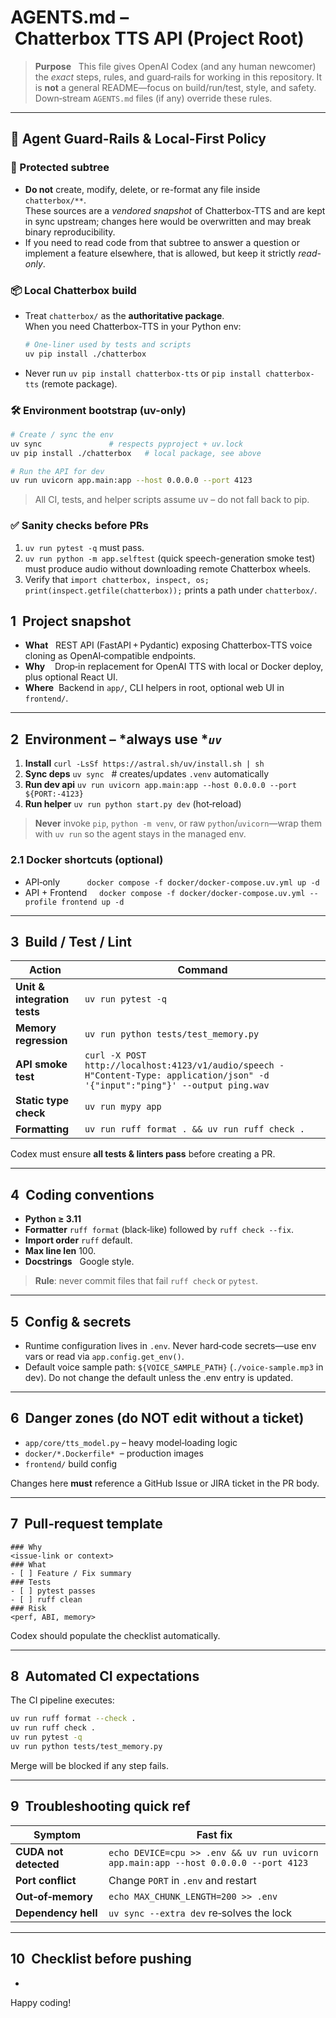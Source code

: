 # AGENTS.md – Chatterbox TTS API (Project Root)

> **Purpose**   This file gives OpenAI Codex (and any human newcomer) the *exact* steps, rules, and guard‑rails for working in this repository. It is **not** a general README—focus on build/run/test, style, and safety. Down‑stream `AGENTS.md` files (if any) override these rules.

---

## 🚦 Agent Guard-Rails & Local-First Policy

### 🛑 Protected subtree
* **Do not** create, modify, delete, or re-format any file inside  
  `chatterbox/**`.  
  These sources are a *vendored snapshot* of Chatterbox-TTS and are kept in sync
  upstream; changes here would be overwritten and may break binary reproducibility.
* If you need to read code from that subtree to answer a question or implement
  a feature elsewhere, that is allowed, but keep it strictly *read-only*.

### 📦 Local Chatterbox build
* Treat `chatterbox/` as the **authoritative package**.  
  When you need Chatterbox-TTS in your Python env:
  
  ```bash
  # One-liner used by tests and scripts
  uv pip install ./chatterbox
  ```
* Never run `uv pip install chatterbox-tts` or `pip install chatterbox-tts` (remote package).

### 🛠️ Environment bootstrap (uv-only)
``` bash 
# Create / sync the env
uv sync               # respects pyproject + uv.lock
uv pip install ./chatterbox   # local package, see above

# Run the API for dev
uv run uvicorn app.main:app --host 0.0.0.0 --port 4123
```
> All CI, tests, and helper scripts assume uv – do not fall back to pip.

### ✅ Sanity checks before PRs

1. `uv run pytest -q` must pass.
2. `uv run python -m app.selftest` (quick speech-generation smoke test) must
produce audio without downloading remote Chatterbox wheels.
3. Verify that `import chatterbox, inspect, os; print(inspect.getfile(chatterbox));` prints a path under `chatterbox/`.

## 1  Project snapshot

- **What**   REST API (FastAPI + Pydantic) exposing Chatterbox‑TTS voice cloning as OpenAI‑compatible endpoints.
- **Why**    Drop‑in replacement for OpenAI TTS with local or Docker deploy, plus optional React UI.
- **Where**  Backend in `app/`, CLI helpers in root, optional web UI in `frontend/`.

---

## 2  Environment – *always use **`uv`*

1. **Install**       `curl -LsSf https://astral.sh/uv/install.sh | sh`
2. **Sync deps**     `uv sync`   # creates/updates `.venv` automatically
3. **Run dev api**   `uv run uvicorn app.main:app --host 0.0.0.0 --port ${PORT:-4123}`
4. **Run helper**    `uv run python start.py dev` (hot‑reload)

> **Never** invoke `pip`, `python -m venv`, or raw `python`/`uvicorn`—wrap them with `uv run` so the agent stays in the managed env.

### 2.1 Docker shortcuts (optional)

- API‑only           `docker compose -f docker/docker-compose.uv.yml up -d`
- API + Frontend     `docker compose -f docker/docker-compose.uv.yml --profile frontend up -d`

---

## 3  Build / Test / Lint

| Action                       | Command                                                                                                                         |
| ---------------------------- | ------------------------------------------------------------------------------------------------------------------------------- |
| **Unit & integration tests** | `uv run pytest -q`                                                                                                              |
| **Memory regression**        | `uv run python tests/test_memory.py`                                                                                            |
| **API smoke test**           | `curl -X POST http://localhost:4123/v1/audio/speech -H"Content-Type: application/json" -d '{"input":"ping"}' --output ping.wav` |
| **Static type check**        | `uv run mypy app`                                                                                                               |
| **Formatting**               | `uv run ruff format . && uv run ruff check .`                                                                                   |

Codex must ensure **all tests & linters pass** before creating a PR.

---

## 4  Coding conventions

- **Python ≥ 3.11**
- **Formatter** `ruff format` (black‑like) followed by `ruff check --fix`.
- **Import order** `ruff` default.
- **Max line len** 100.
- **Docstrings**   Google style.

> **Rule**: never commit files that fail `ruff check` or `pytest`.

---

## 5  Config & secrets

- Runtime configuration lives in `.env`. Never hard‑code secrets—use env vars or read via `app.config.get_env()`.
- Default voice sample path: `${VOICE_SAMPLE_PATH}` (`./voice-sample.mp3` in dev). Do not change the default unless the .env entry is updated.

---

## 6  Danger zones (do NOT edit without a ticket)

- `app/core/tts_model.py` – heavy model‑loading logic
- `docker/*.Dockerfile*`  – production images
- `frontend/` build config

Changes here **must** reference a GitHub Issue or JIRA ticket in the PR body.

---

## 7  Pull‑request template

```
### Why
<issue‑link or context>
### What
- [ ] Feature / Fix summary
### Tests
- [ ] pytest passes
- [ ] ruff clean
### Risk
<perf, ABI, memory>
```

Codex should populate the checklist automatically.

---

## 8  Automated CI expectations

The CI pipeline executes:

```bash
uv run ruff format --check .
uv run ruff check .
uv run pytest -q
uv run python tests/test_memory.py
```

Merge will be blocked if any step fails.

---

## 9  Troubleshooting quick ref

| Symptom               | Fast fix                                                                            |
| --------------------- | ----------------------------------------------------------------------------------- |
| **CUDA not detected** | `echo DEVICE=cpu >> .env && uv run uvicorn app.main:app --host 0.0.0.0 --port 4123` |
| **Port conflict**     | Change `PORT` in `.env` and restart                                                 |
| **Out‑of‑memory**     | `echo MAX_CHUNK_LENGTH=200 >> .env`                                                 |
| **Dependency hell**   | `uv sync --extra dev` re‑solves the lock                                            |

---

## 10  Checklist before pushing

-

Happy coding!

